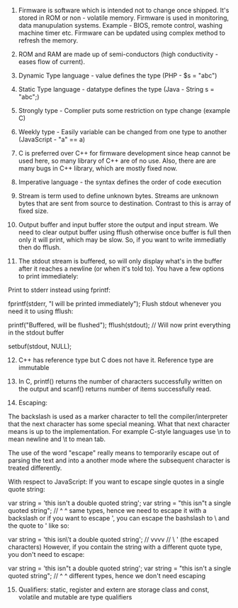 1. Firmware is software which is intended not to change once shipped. It's stored in ROM or non - volatile memory. Firmware is used in monitoring, data manupulation systems. Example - BIOS, remote control, washing machine timer etc. Firmware can be updated using complex method to refresh the memory.  

2. ROM and RAM are made up of semi-conductors (high conductivity - eases flow of current).

3. Dynamic Type language - value defines the type (PHP - $s = "abc")
4. Static Type language - datatype defines the type (Java - String s = "abc";)
5. Strongly type - Complier puts some restriction on type change (example C)
6. Weekly type - Easily variable can be changed from one type to another (JavaScript - "a" == a)

7. C is preferred over C++ for firmware development since heap cannot be used here, so many library of C++ are of no use. Also, there are are many bugs in C++ library, which are mostly fixed now.
8. Imperative language - the syntax defines the order of code execution
9. Stream is term used to define unknown bytes. Streams are unknown bytes that are sent from source to destination. Contrast to this is array of fixed size.

10. Output buffer and input buffer store the output and input stream. We need to clear output buffer using fflush otherwise once buffer is full then only it will print, which may be slow. So, if you want to write immediatly then do fflush.

11. The stdout stream is buffered, so will only display what's in the buffer after it reaches a newline (or when it's told to). You have a few options to print immediately:

Print to stderr instead using fprintf:

fprintf(stderr, "I will be printed immediately");
Flush stdout whenever you need it to using fflush:

printf("Buffered, will be flushed");
fflush(stdout); // Will now print everything in the stdout buffer

setbuf(stdout, NULL);

12. C++ has reference type but C does not have it. Reference type are immutable
13. In C, printf() returns the number of characters successfully written on the output and scanf() returns number of items successfully read.

14. Escaping:

The backslash is used as a marker character to tell the compiler/interpreter that the next character has some special meaning. What that next character means is up to the implementation. For example C-style languages use \n to mean newline and \t to mean tab.

The use of the word "escape" really means to temporarily escape out of parsing the text and into a another mode where the subsequent character is treated differently.

With respect to JavaScript:
If you want to escape single quotes in a single quote string:

var string = 'this isn\'t a double quoted string';
var string = "this isn\"t a single quoted string";
//           ^         ^ same types, hence we need to escape it with a backslash
or if you want to escape \', you can escape the bashslash to \\ and the quote to \' like so:

var string = 'this isn\\\'t a double quoted string';
//                    vvvv
//                     \ ' (the escaped characters)
However, if you contain the string with a different quote type, you don't need to escape:

var string = 'this isn"t a double quoted string';
var string = "this isn't a single quoted string";
//           ^        ^ different types, hence we don't need escaping


15. Qualifiers: static, register and extern are storage class and const, volatile and mutable are type qualifiers
